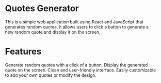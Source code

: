 # Quotes Generator

This is a simple web application built using React and JavaScript that generates random quotes. It allows users to click a button to generate a new random quote and display it on the screen.

# Features
Generate random quotes with a click of a button.
Display the generated quote on the screen.
Clean and user-friendly interface.
Easily customizable to add your own quotes or modify the design.
